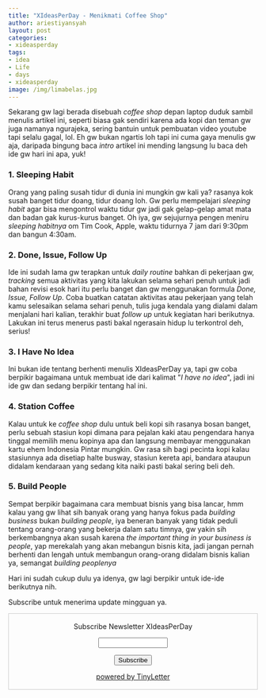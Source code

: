```yaml
---
title: "XIdeasPerDay - Menikmati Coffee Shop"
author: ariestiyansyah
layout: post
categories:
- xideasperday
tags:
- idea
- Life
- days
- xideasperday
image: /img/limabelas.jpg
---
```


Sekarang gw lagi berada disebuah *coffee shop* depan laptop duduk sambil menulis artikel ini, seperti biasa gak sendiri karena ada kopi dan teman gw juga namanya ngurajeka, sering bantuin untuk pembuatan video youtube tapi selalu gagal, lol. Eh gw bukan ngartis loh tapi ini cuma gaya menulis gw aja, daripada bingung baca *intro* artikel ini mending langsung lu baca deh ide gw hari ini apa, yuk!

### 1. Sleeping Habit

Orang yang paling susah tidur di dunia ini mungkin gw kali ya? rasanya kok susah banget tidur doang, tidur doang loh. Gw perlu mempelajari *sleeping habit* agar bisa mengontrol waktu tidur gw jadi gak gelap-gelap amat mata dan badan gak kurus-kurus banget. Oh iya, gw sejujurnya pengen meniru *sleeping habitnya* om Tim Cook, Apple, waktu tidurnya 7 jam dari 9:30pm dan bangun 4:30am. 

### 2. Done, Issue, Follow Up

Ide ini sudah lama gw terapkan untuk *daily routine* bahkan di pekerjaan gw, *tracking* semua aktivitas yang kita lakukan selama sehari penuh untuk jadi bahan revisi esok hari itu perlu banget dan gw menggunakan formula *Done, Issue, Follow Up*. Coba buatkan catatan  aktivitas atau pekerjaan yang telah kamu selesaikan selama sehari penuh, tulis juga kendala yang dialami dalam menjalani hari kalian, terakhir buat *follow up* untuk kegiatan hari berikutnya. Lakukan ini terus menerus pasti bakal ngerasain hidup lu terkontrol deh, serius!

### 3. I Have No Idea

Ini bukan ide tentang berhenti menulis XIdeasPerDay ya, tapi gw coba berpikir bagaimana untuk membuat ide dari kalimat "*I have no idea*", jadi ini ide gw dan sedang berpikir tentang hal ini.

### 4. Station Coffee

Kalau untuk ke *coffee shop* dulu untuk beli kopi sih rasanya bosan banget, perlu sebuah stasiun kopi dimana para pejalan kaki atau pengendara hanya tinggal memilih menu kopinya apa dan langsung membayar menggunakan kartu ehem Indonesia Pintar mungkin. Gw rasa sih bagi pecinta kopi kalau stasiunnya ada disetiap halte busway, stasiun kereta api, bandara ataupun didalam kendaraan yang sedang kita naiki pasti bakal sering beli deh.

### 5. Build People

Sempat berpikir bagaimana cara membuat bisnis yang bisa lancar, hmm kalau yang gw lihat sih banyak orang yang hanya fokus pada *building business* bukan *building people*, iya beneran banyak yang tidak peduli tentang orang-orang yang bekerja dalam satu timnya, gw yakin sih berkembangnya akan susah karena *the important thing in your business is people*, yap merekalah yang akan mebangun bisnis kita, jadi jangan pernah berhenti dan lengah untuk membangun orang-orang didalam bisnis kalian ya, semangat *building peoplenya*

Hari ini sudah cukup dulu ya idenya, gw lagi berpikir untuk ide-ide berikutnya nih.

Subscribe untuk menerima update mingguan ya.

 <form style="border:1px solid #ccc;padding:3px;text-align:center;" action="https://tinyletter.com/XIdeasPerDay" method="post" target="popupwindow" onsubmit="window.open('https://tinyletter.com/XIdeasPerDay', 'popupwindow', 'scrollbars=yes,width=800,height=600');return true"><p><label for="tlemail">Subscribe Newsletter XIdeasPerDay</label></p><p><input type="text" style="width:140px" name="email" id="tlemail" /></p><input type="hidden" value="1" name="embed"/><input type="submit" value="Subscribe" /><p><a href="https://tinyletter.com" target="_blank">powered by TinyLetter</a></p></form>
​                  